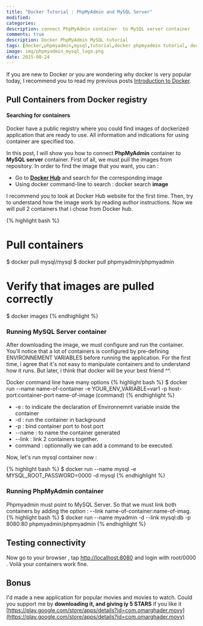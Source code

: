 ```yaml
---
title: "Docker Tutorial : PhpMyAdmin and MySQL Server"
modified:
categories:
description: connect PhpMyAdmin container  to MySQL server container
comments: true
description: Docker PhpMyAdmin MySQL tutorial
tags: [docker,phpmyadmin,mysql,tutorial,docker phpmyadmin tutorial, docker phpmyadmin mysql,install phpmyadmin in docker container, docker mysql]
image: img/phpmyadmin_mysql_logo.png
date: 2015-08-24
---
```


If you are new to Docker or you are wondering why docker is very popular today, I recommend you to read my previous posts [Introduction to Docker]({{site.url}}).

## Pull Containers from Docker registry

#### Searching for containers
Docker have a public registry where you could find images of dockerized application that are ready to use. All information and indications for using container are specified too.

In this post, I will show you how to connect **PhpMyAdmin** container  to **MySQL server** container. First of all, we must pull the images from repository. In order to find the image that you want, you can :

* Go to **[Docker Hub](http://hub.docker.com)** and search for the corresponding image
* Using docker command-line to search : docker search **image**

I recommend you to look at Docker Hub website for the first time. Then, try to understand how the image work by reading author instructions. Now we will pull 2 containers that i chose from Docker hub.

{% highlight bash %}
#  Pull containers
$ docker pull mysql/mysql
$ docker pull phpmyadmin/phpmyadmin

# Verify that images are pulled correctly
$ docker images
{% endhighlight %}

### Running MySQL Server container

After downloading the image, we must configure and run the container. You'll notice that a lot of containers is configured by pre-defining ENVIRONNEMENT VARIABLES before running the application. For the first time, i agree that it's not easy to manipulate containers and to understand how it runs. But later, i think that docker will be your best friend ^^.

Docker command line have many options
{% highlight bash %}
$ docker run --name name-of-container -e YOUR_ENV_VARIABLE=var1 -p host-port:container-port name-of-image (command)
{% endhighlight %}

* -e : to indicate the declaration of Environnemnt variable inside the container
* -d : run the container in background
* -p : bind container port to host port
* --name : to name the container generated
* --link : link 2 containers together.
* command : optionnally we can add a command to be executed.

Now, let's run mysql container now :

{% highlight bash %}
$ docker run --name mysql -e MYSQL_ROOT_PASSWORD=0000 -d mysql
{% endhighlight %}

### Running PhpMyAdmin container
Phpmyadmin must point to MySQL Server. So that we must link both containers by adding the option : --link name-of-container:name-of-imag.
{% highlight bash %}
$ docker run --name myadmin -d --link mysql:db -p 8080:80 phpmyadmin/phpmyadmin
{% endhighlight %}

## Testing connectivity

Now go to your browser , tap [http://localhost:8080](http://localhost:8080) and login with root/0000 .
Voilà your containers work fine.

## Bonus
I'd made a new application for popular movies and movies to watch.
 Could you support me by **downloading it, and giving iy 5 STARS** if you like it [https://play.google.com/store/apps/details?id=com.omarghader.movy](https://play.google.com/store/apps/details?id=com.omarghader.movy)
